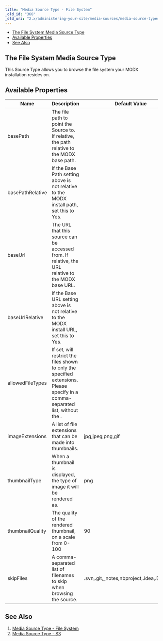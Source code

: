 ```yaml
---
title: "Media Source Type - File System"
_old_id: "366"
_old_uri: "2.x/administering-your-site/media-sources/media-source-types/media-source-type-file-system"
---
```


- [The File System Media Source Type](#the-file-system-media-source-type)
- [Available Properties](#available-properties)
- [See Also](#see-also)



## The File System Media Source Type

This Source Type allows you to browse the file system your MODX installation resides on.

## Available Properties

| Name             | Description                                                                                                                     | Default Value                                |
| ---------------- | ------------------------------------------------------------------------------------------------------------------------------- | -------------------------------------------- |
| basePath         | The file path to point the Source to. If relative, the path relative to the MODX base path.                                     |
| basePathRelative | If the Base Path setting above is not relative to the MODX install path, set this to Yes.                                       |
| baseUrl          | The URL that this source can be accessed from. If relative, the URL relative to the MODX base URL.                              |
| baseUrlRelative  | If the Base URL setting above is not relative to the MODX install URL, set this to Yes.                                         |
| allowedFileTypes | If set, will restrict the files shown to only the specified extensions. Please specify in a comma-separated list, without the . |                                              |
| imageExtensions  | A list of file extensions that can be made into thumbnails.                                                                     | jpg,jpeg,png,gif                             |
| thumbnailType    | When a thumbnail is displayed, the type of image it will be rendered as.                                                        | png                                          |
| thumbnailQuality | The quality of the rendered thumbnail, on a scale from 0-100                                                                    | 90                                           |
| skipFiles        | A comma-separated list of filenames to skip when browsing the source.                                                           | .svn,.git,\_notes,nbproject,.idea,.DS\_Store |

## See Also

1. [Media Source Type - File System](building-sites/media-sources/types/media-source-type-file-system)
2. [Media Source Type - S3](building-sites/media-sources/types/media-source-type-s3)